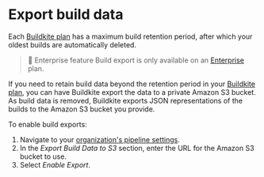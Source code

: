 # Export build data

Each [Buildkite plan](https://buildkite.com/pricing) has a maximum build retention
period, after which your oldest builds are automatically deleted.

> 📘 Enterprise feature
> Build export is only available on an [Enterprise](https://buildkite.com/pricing) plan.

If you need to retain build data beyond the retention period in your [Buildkite plan](https://buildkite.com/pricing), you can have Buildkite export the data to a private Amazon S3 bucket. As build data is removed, Buildkite exports JSON representations of the builds to the Amazon S3 bucket you provide.

To enable build exports:

1. Navigate to your [organization's pipeline settings](https://buildkite.com/organizations/~/pipeline-settings).
1. In the _Export Build Data to S3_ section, enter the URL for the Amazon S3 bucket to use.
1. Select _Enable Export_.
